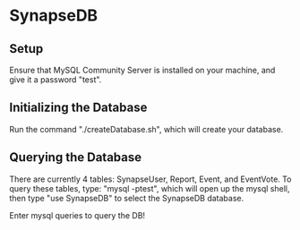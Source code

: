 # SynapseDB
## Setup ##
Ensure that MySQL Community Server is installed on your machine,
and give it a password "test".

## Initializing the Database ##
Run the command "./createDatabase.sh", which will create your database.

## Querying the Database ##
There are currently 4 tables: SynapseUser, Report, Event, and EventVote.
To query these tables, type: "mysql -ptest", which will open up the mysql
shell, then type "use SynapseDB" to select the SynapseDB database.

Enter mysql queries to query the DB!
